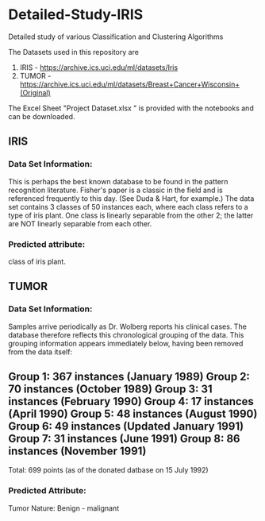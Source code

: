 # Detailed-Study-IRIS
Detailed study of various Classification and Clustering Algorithms

The Datasets used in this repository are 
1. IRIS - https://archive.ics.uci.edu/ml/datasets/Iris 
2. TUMOR - https://archive.ics.uci.edu/ml/datasets/Breast+Cancer+Wisconsin+(Original)

The Excel Sheet "Project Dataset.xlsx " is provided with the notebooks and can be downloaded.

## IRIS
### Data Set Information:

This is perhaps the best known database to be found in the pattern recognition literature. Fisher's paper is a classic in the field and is referenced frequently to this day. (See Duda & Hart, for example.) The data set contains 3 classes of 50 instances each, where each class refers to a type of iris plant. One class is linearly separable from the other 2; the latter are NOT linearly separable from each other. 

### Predicted attribute:
class of iris plant. 


## TUMOR
### Data Set Information:

Samples arrive periodically as Dr. Wolberg reports his clinical cases. The database therefore reflects this chronological grouping of the data. This grouping information appears immediately below, having been removed from the data itself: 

Group 1: 367 instances (January 1989) 
Group 2: 70 instances (October 1989) 
Group 3: 31 instances (February 1990) 
Group 4: 17 instances (April 1990) 
Group 5: 48 instances (August 1990) 
Group 6: 49 instances (Updated January 1991) 
Group 7: 31 instances (June 1991) 
Group 8: 86 instances (November 1991) 
----------------------------------------- 
Total: 699 points (as of the donated datbase on 15 July 1992) 

### Predicted Attribute:
Tumor Nature: Benign - malignant 
